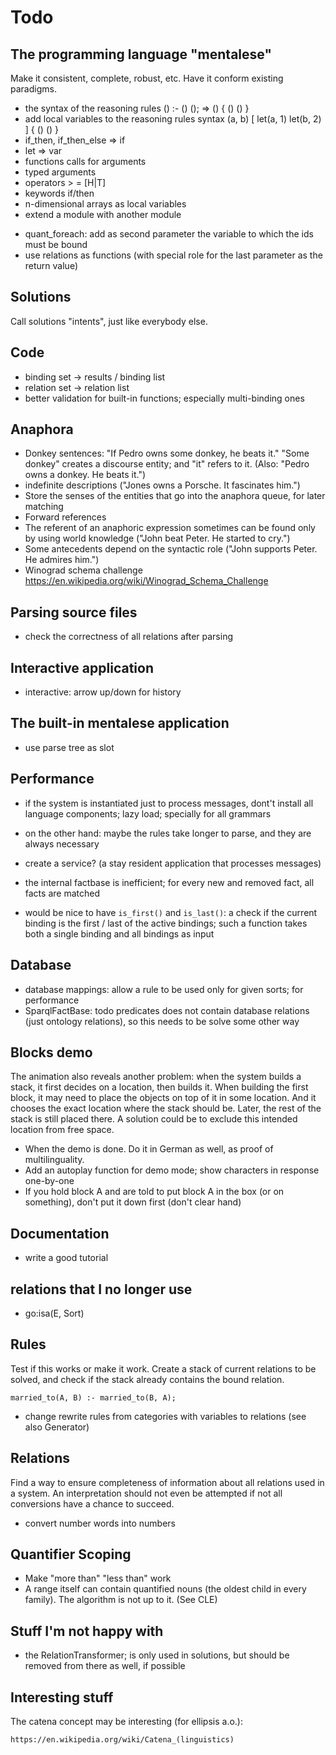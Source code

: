 # Todo

## The programming language "mentalese"

Make it consistent, complete, robust, etc. Have it conform existing paradigms.

- the syntax of the reasoning rules () :- () (); => () { () () }
- add local variables to the reasoning rules syntax (a, b) [ let(a, 1) let(b, 2) ] { () () }
- if_then, if_then_else => if
- let => var
- functions calls for arguments
- typed arguments
- operators > = [H|T]
- keywords if/then
- n-dimensional arrays as local variables
- extend a module with another module
* quant_foreach: add as second parameter the variable to which the ids must be bound
* use relations as functions (with special role for the last parameter as the return value)

## Solutions

Call solutions "intents", just like everybody else.

## Code

* binding set -> results / binding list
* relation set -> relation list
* better validation for built-in functions; especially multi-binding ones

## Anaphora

- Donkey sentences: "If Pedro owns some donkey, he beats it." "Some donkey" creates a discourse entity; and "it" refers to it. (Also: "Pedro owns a donkey. He beats it.") 
- indefinite descriptions ("Jones owns a Porsche. It fascinates him.")
- Store the senses of the entities that go into the anaphora queue, for later matching
- Forward references
- The referent of an anaphoric expression sometimes can be found only by using world knowledge ("John beat Peter. He started to cry.")
- Some antecedents depend on the syntactic role ("John supports Peter. He admires him.")
- Winograd schema challenge https://en.wikipedia.org/wiki/Winograd_Schema_Challenge

## Parsing source files

- check the correctness of all relations after parsing

## Interactive application

- interactive: arrow up/down for history

## The built-in mentalese application

- use parse tree as slot

## Performance

- if the system is instantiated just to process messages, dont't install all language components; lazy load; specially for all grammars
- on the other hand: maybe the rules take longer to parse, and they are always necessary
- create a service? (a stay resident application that processes messages)

- the internal factbase is inefficient; for every new and removed fact, all facts are matched
- would be nice to have `is_first()` and `is_last()`: a check if the current binding is the first / last of the active bindings; such a function takes both a single binding and all bindings as input

## Database

* database mappings: allow a rule to be used only for given sorts; for performance
* SparqlFactBase: todo predicates does not contain database relations (just ontology relations), so this needs to be solve some other way

## Blocks demo

The animation also reveals another problem: when the system builds a stack, it first decides on a location, then builds it. When building the first block, it may need to place the objects on top of it in some location. And it chooses the exact location where the stack should be. Later, the rest of the stack is still placed there. A solution could be to exclude this intended location from free space.

- When the demo is done. Do it in German as well, as proof of multilinguality.
- Add an autoplay function for demo mode; show characters in response one-by-one  
- If you hold block A and are told to put block A in the box (or on something), don't put it down first (don't clear hand)

## Documentation

* write a good tutorial

## relations that I no longer use

- go:isa(E, Sort)

## Rules

Test if this works or make it work. Create a stack of current relations to be solved, and check if the stack already contains the bound relation.

    married_to(A, B) :- married_to(B, A);
    
* change rewrite rules from categories with variables to relations (see also Generator)

## Relations

Find a way to ensure completeness of information about all relations used in a system. An interpretation should not even be attempted if not all conversions have a chance to succeed.

* convert number words into numbers

## Quantifier Scoping

- Make "more than" "less than" work
- A range itself can contain quantified nouns (the oldest child in every family). The algorithm is not up to it. (See CLE)

## Stuff I'm not happy with

* the RelationTransformer; is only used in solutions, but should be removed from there as well, if possible

## Interesting stuff

The catena concept may be interesting (for ellipsis a.o.):

    https://en.wikipedia.org/wiki/Catena_(linguistics)
